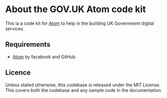 # About the GOV.UK Atom code kit
This ia a code kit for [Atom](https://ide.atom.io/) to help in the building UK Government digital services.

## Requirements
- [Atom](https://ide.atom.io/) by facebook and GitHub

## Licence
Unless stated otherwise, this codebase is released under the MIT License. This covers both the codebase and any sample code in the documentation.
